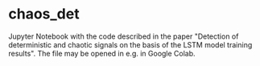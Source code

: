 # chaos_det
Jupyter Notebook with the code described in the paper "Detection of deterministic and chaotic signals on the basis of the LSTM model training results".
The file may be opened in e.g. in Google Colab.
